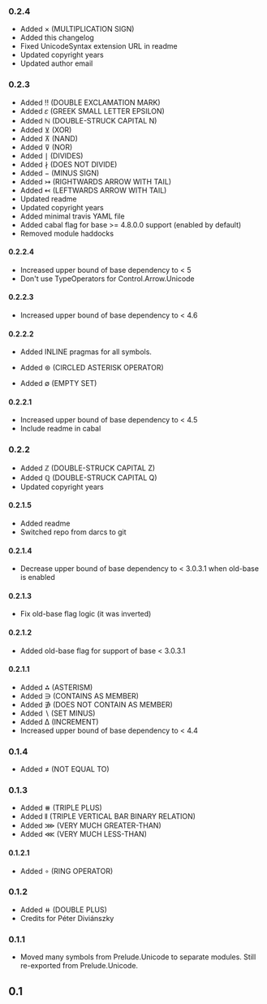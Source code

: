 ### 0.2.4

* Added × (MULTIPLICATION SIGN)
* Added this changelog
* Fixed UnicodeSyntax extension URL in readme
* Updated copyright years
* Updated author email

### 0.2.3

* Added ‼ (DOUBLE EXCLAMATION MARK)
* Added 𝜀 (GREEK SMALL LETTER EPSILON)
* Added ℕ (DOUBLE-STRUCK CAPITAL N)
* Added ⊻ (XOR)
* Added ⊼ (NAND)
* Added ⊽ (NOR)
* Added ∣ (DIVIDES)
* Added ∤ (DOES NOT DIVIDE)
* Added − (MINUS SIGN)
* Added ↣ (RIGHTWARDS ARROW WITH TAIL)
* Added ↢ (LEFTWARDS ARROW WITH TAIL)
* Updated readme
* Updated copyright years
* Added minimal travis YAML file
* Added cabal flag for base >= 4.8.0.0 support (enabled by default)
* Removed module haddocks

#### 0.2.2.4

* Increased upper bound of base dependency to < 5
* Don't use TypeOperators for Control.Arrow.Unicode

#### 0.2.2.3

* Increased upper bound of base dependency to < 4.6

#### 0.2.2.2

* Added INLINE pragmas for all symbols.

* Added ⊛ (CIRCLED ASTERISK OPERATOR)
* Added ∅ (EMPTY SET)

#### 0.2.2.1

* Increased upper bound of base dependency to < 4.5
* Include readme in cabal

### 0.2.2

* Added ℤ (DOUBLE-STRUCK CAPITAL Z)
* Added ℚ (DOUBLE-STRUCK CAPITAL Q)
* Updated copyright years

#### 0.2.1.5

* Added readme
* Switched repo from darcs to git

#### 0.2.1.4

* Decrease upper bound of base dependency to < 3.0.3.1 when old-base is enabled

#### 0.2.1.3

* Fix old-base flag logic (it was inverted)

#### 0.2.1.2

* Added old-base flag for support of base < 3.0.3.1

#### 0.2.1.1

* Added ⁂ (ASTERISM)
* Added ∋ (CONTAINS AS MEMBER)
* Added ∌ (DOES NOT CONTAIN AS MEMBER)
* Added ∖ (SET MINUS)
* Added ∆ (INCREMENT)
* Increased upper bound of base dependency to < 4.4

### 0.1.4

* Added ≠ (NOT EQUAL TO)

### 0.1.3

* Added ⧻ (TRIPLE PLUS)
* Added ⫴ (TRIPLE VERTICAL BAR BINARY RELATION)
* Added ⋙ (VERY MUCH GREATER-THAN)
* Added ⋘ (VERY MUCH LESS-THAN)

#### 0.1.2.1

* Added ∘ (RING OPERATOR)

### 0.1.2

* Added ⧺ (DOUBLE PLUS)
* Credits for Péter Diviánszky

### 0.1.1

* Moved many symbols from Prelude.Unicode to separate modules.
  Still re-exported from Prelude.Unicode.

## 0.1
